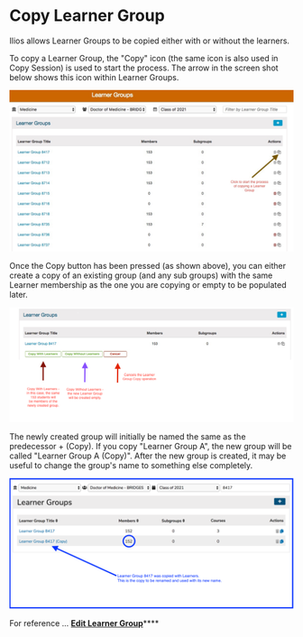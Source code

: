 # Copy Learner Group

Ilios allows Learner Groups to be copied either with or without the learners. 

To copy a Learner Group, the "Copy" icon \(the same icon is also used in Copy Session\) is used to start the process. The arrow in the screen shot below shows this icon within Learner Groups.

![](../.gitbook/assets/copy_lg_1.jpg)

Once the Copy button has been pressed \(as shown above\), you can either create a copy of an existing group \(and any sub groups\) with the same Learner membership as the one you are copying or empty to be populated later.

![](../.gitbook/assets/copy_lg_2.png)

The newly created group will initially be named the same as the predecessor + \(Copy\). If you copy "Learner Group A", the new group will be called "Learner Group A \(Copy\)". After the new group is created, it may be useful to change the group's name to something else completely.

![](../.gitbook/assets/lg_copy1.png)

For reference ... [**Edit Learner Group**](https://iliosproject.gitbook.io/ilios-user-guide/learner-groups/edit-group-properties#edit-group-attributes)\*\*\*\*

